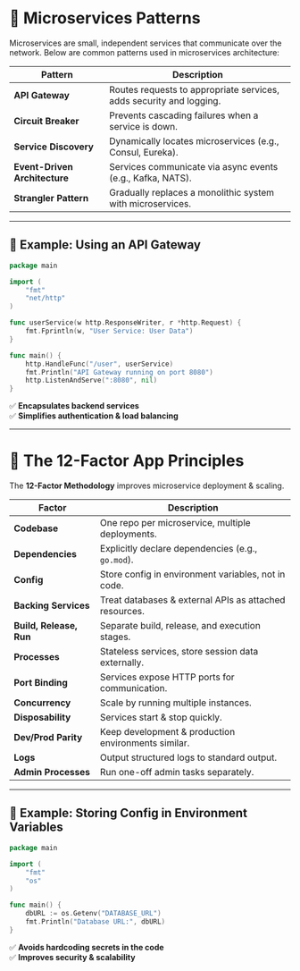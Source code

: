 # 🔹 Microservices Patterns

Microservices are small, independent services that communicate over the network. Below are common patterns used in microservices architecture:

| Pattern                  | Description                                                   |
|--------------------------|---------------------------------------------------------------|
| **API Gateway**          | Routes requests to appropriate services, adds security and logging. |
| **Circuit Breaker**      | Prevents cascading failures when a service is down.          |
| **Service Discovery**    | Dynamically locates microservices (e.g., Consul, Eureka).    |
| **Event-Driven Architecture** | Services communicate via async events (e.g., Kafka, NATS). |
| **Strangler Pattern**    | Gradually replaces a monolithic system with microservices.   |

---

## 📌 Example: Using an API Gateway

```go
package main

import (
    "fmt"
    "net/http"
)

func userService(w http.ResponseWriter, r *http.Request) {
    fmt.Fprintln(w, "User Service: User Data")
}

func main() {
    http.HandleFunc("/user", userService)
    fmt.Println("API Gateway running on port 8080")
    http.ListenAndServe(":8080", nil)
}
```

✅ **Encapsulates backend services**  
✅ **Simplifies authentication & load balancing**  

---

# 🔹 The 12-Factor App Principles

The **12-Factor Methodology** improves microservice deployment & scaling.

| Factor               | Description |
|----------------------|-------------|
| **Codebase**        | One repo per microservice, multiple deployments. |
| **Dependencies**    | Explicitly declare dependencies (e.g., `go.mod`). |
| **Config**         | Store config in environment variables, not in code. |
| **Backing Services** | Treat databases & external APIs as attached resources. |
| **Build, Release, Run** | Separate build, release, and execution stages. |
| **Processes**       | Stateless services, store session data externally. |
| **Port Binding**    | Services expose HTTP ports for communication. |
| **Concurrency**     | Scale by running multiple instances. |
| **Disposability**   | Services start & stop quickly. |
| **Dev/Prod Parity** | Keep development & production environments similar. |
| **Logs**           | Output structured logs to standard output. |
| **Admin Processes** | Run one-off admin tasks separately. |

---

## 📌 Example: Storing Config in Environment Variables

```go
package main

import (
    "fmt"
    "os"
)

func main() {
    dbURL := os.Getenv("DATABASE_URL")
    fmt.Println("Database URL:", dbURL)
}
```

✅ **Avoids hardcoding secrets in the code**  
✅ **Improves security & scalability**
